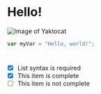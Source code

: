 # 
# Hello!

![Image of Yaktocat](https://octodex.github.com/images/yaktocat.png)

``` javascript
var myVar = "Hello, world!";
```

#
- [x] List syntax is required
- [x] This item is complete
- [ ] This item is not complete
